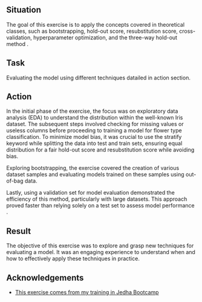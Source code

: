 
## Situation
The goal of this exercise is to apply the concepts covered in theoretical classes, such as bootstrapping, hold-out score, resubstitution score, cross-validation, hyperparameter optimization, and the three-way hold-out method . 
## Task 
Evaluating the model using different techniques datailed in action section.
## Action
In the initial phase of the exercise, the focus was on exploratory data analysis (EDA) to understand the distribution within the well-known Iris dataset. The subsequent steps involved checking for missing values or useless columns before proceeding to training a model for flower type classification. To minimize model bias, it was crucial to use the stratify keyword while splitting the data into test and train sets, ensuring equal distribution for a fair hold-out score and resubstitution score while avoiding bias.

Exploring bootstrapping, the exercise covered the creation of various dataset samples and evaluating models trained on these samples using out-of-bag data.

Lastly, using a validation set for model evaluation demonstrated the efficiency of this method, particularly with large datasets. This approach proved faster than relying solely on a test set to assess model performance .

## Result
The objective of this exercise was to explore and grasp new techniques for evaluating a model. It was an engaging experience to understand when and how to effectively apply these techniques in practice.

## Acknowledgements

 - [This exercise comes from my training in Jedha Bootcamp](https://www.jedha.co/formations/formation-data-scientist)
 


